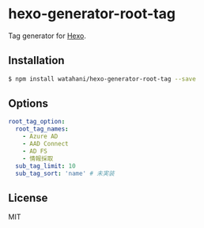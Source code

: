 # hexo-generator-root-tag

Tag generator for [Hexo].

## Installation

``` bash
$ npm install watahani/hexo-generator-root-tag --save
```

## Options

``` yaml
root_tag_option:
  root_tag_names:
    - Azure AD
    - AAD Connect
    - AD FS
    - 情報採取
  sub_tag_limit: 10
  sub_tag_sort: 'name' # 未実装
```

## License

MIT

[Hexo]: http://hexo.io/